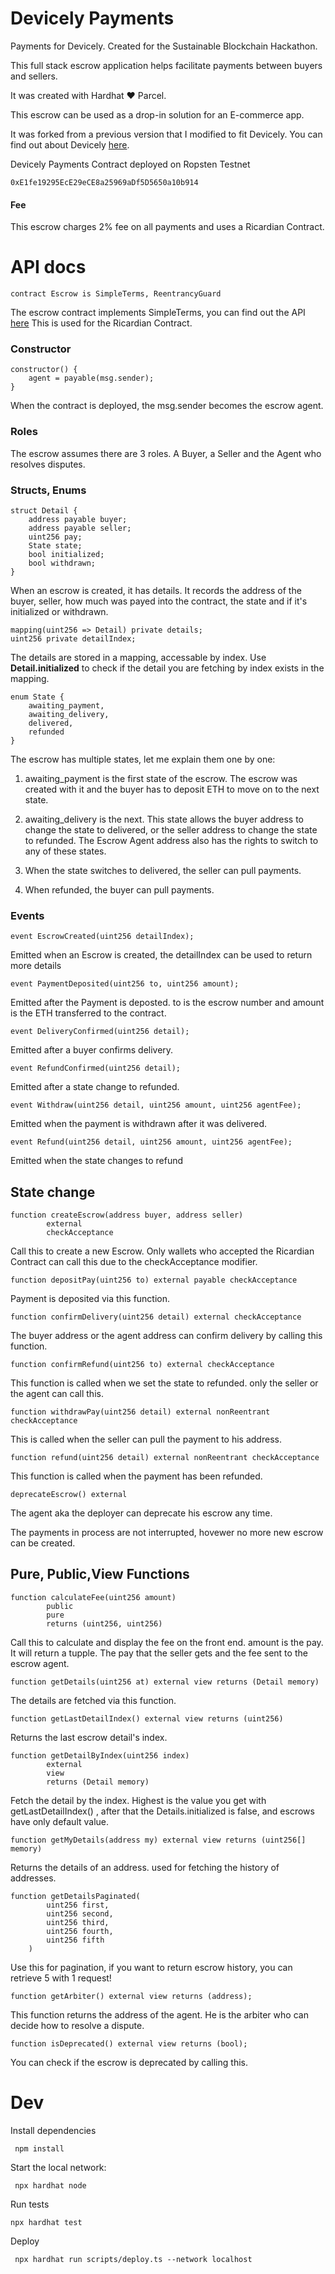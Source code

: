# Devicely Payments

Payments for Devicely. Created for the Sustainable Blockchain Hackathon.

This full stack escrow application helps facilitate payments between buyers and sellers.

It was created with Hardhat ❤️ Parcel.

This escrow can be used as a drop-in solution for an E-commerce app.

It was forked from a previous version that I modified to fit Devicely.
You can find out about Devicely [here](https://github.com/StrawberryChocolateFudge/Devicely).

Devicely Payments Contract deployed on Ropsten Testnet

    0xE1fe19295EcE29eCE8a25969aDf5D5650a10b914

#### Fee

This escrow charges 2% fee on all payments and uses a Ricardian Contract.

# API docs

    contract Escrow is SimpleTerms, ReentrancyGuard

The escrow contract implements SimpleTerms, you can find out the API [here](https://www.npmjs.com/package/@ricardianfabric/simpleterms)
This is used for the Ricardian Contract.

### Constructor

    constructor() {
        agent = payable(msg.sender);
    }

When the contract is deployed, the msg.sender becomes the escrow agent.

### Roles

The escrow assumes there are 3 roles. A Buyer, a Seller and the Agent who resolves disputes.

### Structs, Enums

    struct Detail {
        address payable buyer;
        address payable seller;
        uint256 pay;
        State state;
        bool initialized;
        bool withdrawn;
    }

When an escrow is created, it has details. It records the address of the buyer, seller, how much was payed into the contract, the state and if it's initialized or withdrawn.

    mapping(uint256 => Detail) private details;
    uint256 private detailIndex;

The details are stored in a mapping, accessable by index.
Use **Detail.initialized** to check if the detail you are fetching by index exists in the mapping.

    enum State {
        awaiting_payment,
        awaiting_delivery,
        delivered,
        refunded
    }

The escrow has multiple states, let me explain them one by one:

1. awaiting_payment is the first state of the escrow. The escrow was created with it and the buyer has to deposit ETH to move on to the next state.

2. awaiting_delivery is the next. This state allows the buyer address to change the state to delivered, or the seller address to change the state to refunded. The Escrow Agent address also has the rights to switch to any of these states.

3. When the state switches to delivered, the seller can pull payments.

4. When refunded, the buyer can pull payments.

### Events

    event EscrowCreated(uint256 detailIndex);

Emitted when an Escrow is created, the detailIndex can be used to return more details

    event PaymentDeposited(uint256 to, uint256 amount);

Emitted after the Payment is deposted. to is the escrow number and amount is the ETH transferred to the contract.

    event DeliveryConfirmed(uint256 detail);

Emitted after a buyer confirms delivery.

    event RefundConfirmed(uint256 detail);

Emitted after a state change to refunded.

    event Withdraw(uint256 detail, uint256 amount, uint256 agentFee);

Emitted when the payment is withdrawn after it was delivered.

    event Refund(uint256 detail, uint256 amount, uint256 agentFee);

Emitted when the state changes to refund

## State change

    function createEscrow(address buyer, address seller)
            external
            checkAcceptance

Call this to create a new Escrow. Only wallets who accepted the Ricardian Contract can call this due to the checkAcceptance modifier.

    function depositPay(uint256 to) external payable checkAcceptance

Payment is deposited via this function.

    function confirmDelivery(uint256 detail) external checkAcceptance

The buyer address or the agent address can confirm delivery by calling this function.

    function confirmRefund(uint256 to) external checkAcceptance

This function is called when we set the state to refunded. only the seller or the agent can call this.

    function withdrawPay(uint256 detail) external nonReentrant checkAcceptance

This is called when the seller can pull the payment to his address.

    function refund(uint256 detail) external nonReentrant checkAcceptance

This function is called when the payment has been refunded.

    deprecateEscrow() external

The agent aka the deployer can deprecate his escrow any time.

The payments in process are not interrupted, hovewer no more new escrow can be created.

## Pure, Public,View Functions

    function calculateFee(uint256 amount)
            public
            pure
            returns (uint256, uint256)

Call this to calculate and display the fee on the front end.
amount is the pay. It will return a tupple. The pay that the seller gets and the fee sent to the escrow agent.

    function getDetails(uint256 at) external view returns (Detail memory)

The details are fetched via this function.

    function getLastDetailIndex() external view returns (uint256)

Returns the last escrow detail's index.

    function getDetailByIndex(uint256 index)
            external
            view
            returns (Detail memory)

Fetch the detail by the index. Highest is the value you get with getLastDetailIndex() , after that the Details.initialized is false, and escrows have only default value.

    function getMyDetails(address my) external view returns (uint256[] memory)

Returns the details of an address. used for fetching the history of addresses.

    function getDetailsPaginated(
            uint256 first,
            uint256 second,
            uint256 third,
            uint256 fourth,
            uint256 fifth
        )

Use this for pagination, if you want to return escrow history, you can retrieve 5 with 1 request!

    function getArbiter() external view returns (address);

This function returns the address of the agent. He is the arbiter who can decide how to resolve a dispute.

    function isDeprecated() external view returns (bool);

You can check if the escrow is deprecated by calling this.

# Dev

Install dependencies

     npm install

Start the local network:

     npx hardhat node

Run tests

    npx hardhat test

Deploy

     npx hardhat run scripts/deploy.ts --network localhost
